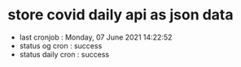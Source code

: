 # store covid daily api as json data

- last cronjob : Monday, 07 June 2021 14:22:52
- status og cron : success
- status daily cron : success
      
      